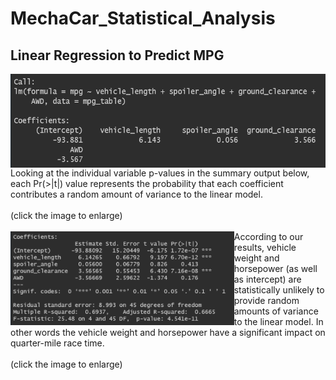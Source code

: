 # MechaCar_Statistical_Analysis

## Linear Regression to Predict MPG
<img align='left' src='Resources/mpg_lm.png' height='150'>
Looking at the individual variable p-values in the summary output below, each Pr(>|t|) value represents the probability that each coefficient contributes a random amount of variance to the linear model.
<br><br>
(click the image to enlarge)
<br><br>
<img align='left' src='Resources/mpg_pvalue.png' height='150'>
According to our results, vehicle weight and horsepower (as well as intercept) are statistically unlikely to provide random amounts of variance to the linear model. In other words the vehicle weight and horsepower have a significant impact on quarter-mile race time.
<br><br>
(click the image to enlarge)
<br clear="left"/>







